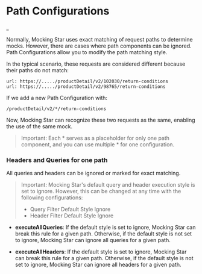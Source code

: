 # Path Configurations
_

Normally, Mocking Star uses exact matching of request paths to determine mocks. However, there are cases where path components can be ignored. Path Configurations allow you to modify the path matching style.

In the typical scenario, these requests are considered different because their paths do not match:

```
url: https://...../productDetail/v2/102030/return-conditions
url: https://...../productDetail/v2/98765/return-conditions
```

If we add a new Path Configuration with:

```
/productDetail/v2/*/return-conditions
```

Now, Mocking Star can recognize these two requests as the same, enabling the use of the same mock.

> Important: Each * serves as a placeholder for only one path component, and you can use multiple * for one configuration.

### Headers and Queries for one path
All queries and headers can be ignored or marked for exact matching.

> Important: Mocking Star's default query and header execution style is set to ignore. However, this can be changed at any time with the following configurations:
> - Query Filter Default Style Ignore
> - Header Filter Default Style Ignore
> 
> 

- **executeAllQueries**:  If the default style is set to ignore, Mocking Star can break this rule for a given path. Otherwise, if the default style is not set to ignore, Mocking Star can ignore all queries for a given path.

- **executeAllHeaders**: If the default style is set to ignore, Mocking Star can break this rule for a given path. Otherwise, if the default style is not set to ignore, Mocking Star can ignore all headers for a given path.
